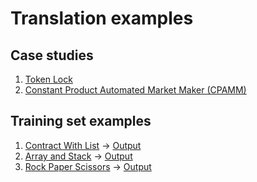 # Translation examples
## Case studies
1. [Token Lock](token_lock.md)
2. [Constant Product Automated Market Maker (CPAMM)](cpamm.md)

## Training set examples
1. [Contract With List](/backend/translations/in1.sol) -> [Output](/backend/translations/out1.ral)
2. [Array and Stack](/backend/translations/in2.sol) -> [Output](/backend/translations/out2.ral)
3. [Rock Paper Scissors](/backend/translations/in3.sol) -> [Output](/backend/translations/out3.ral)

